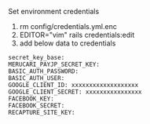 Set environment credentials

1. rm config/credentials.yml.enc
2. EDITOR="vim" rails credentials:edit
3. add below data to credentials

```
secret_key_base: 
MERUCARI_PAYJP_SECRET_KEY:
BASIC_AUTH_PASSWORD:
BASIC_AUTH_USER: 
GOOGLE_CLIENT_ID: xxxxxxxxxxxxxxxxxxx
GOOGLE_CLIENT_SECRET: xxxxxxxxxxxxxxxx
FACEBOOK_KEY: 
FACEBOOK_SECRET: 
RECAPTURE_SITE_KEY: 
```